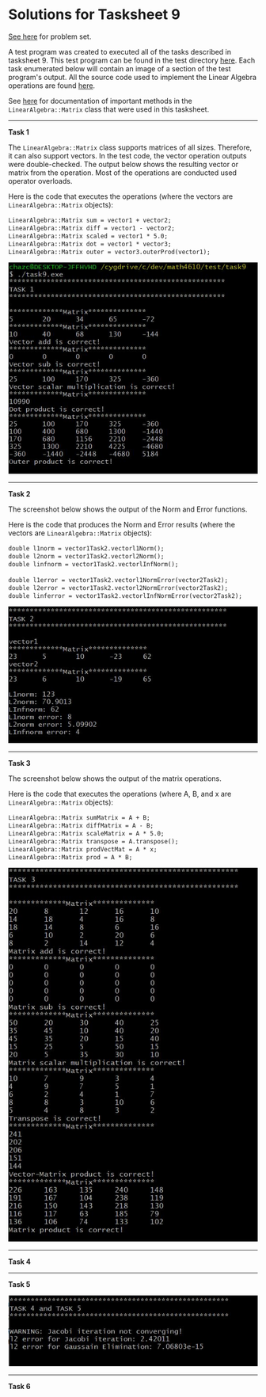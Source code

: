 # Solutions for Tasksheet 9
[See here](https://github.com/jvkoebbe/math4610/blob/master/tasksheets/tasksheet_09/html/tasksheet_09.html) for problem set.

A test program was created to executed all of the tasks described in tasksheet 9. This test program can be found in the test directory [here](../test/task9/task9.cpp). Each task enumerated below will contain an image of a section of the test program's output. All the source code used to implement the Linear Algebra operations are found [here](../src/linsolver.cpp).

See [here](../software_manual/README.md) for documentation of important methods in the `LinearAlgebra::Matrix` class that were used in this tasksheet.

<hr>

**Task 1**

The `LinearAlgebra::Matrix` class supports matrices of all sizes. Therefore, it can also support vectors. In the test code, the vector operation outputs were double-checked. The output below shows the resulting vector or matrix from the operation. Most of the operations are conducted used operator overloads.

Here is the code that executes the operations (where the vectors are `LinearAlgebra::Matrix` objects):

    LinearAlgebra::Matrix sum = vector1 + vector2;
    LinearAlgebra::Matrix diff = vector1 - vector2;
    LinearAlgebra::Matrix scaled = vector1 * 5.0;
    LinearAlgebra::Matrix dot = vector1 * vector3;
    LinearAlgebra::Matrix outer = vector3.outerProd(vector1);

![](../images/tasksheet9_task1.JPG)

<hr>

**Task 2**

The screenshot below shows the output of the Norm and Error functions.

Here is the code that produces the Norm and Error results (where the vectors are `LinearAlgebra::Matrix` objects):

    double l1norm = vector1Task2.vectorl1Norm();
    double l2norm = vector1Task2.vectorl2Norm();
    double linfnorm = vector1Task2.vectorlInfNorm();
    
    double l1error = vector1Task2.vectorl1NormError(vector2Task2);
    double l2error = vector1Task2.vectorl2NormError(vector2Task2);
    double linferror = vector1Task2.vectorlInfNormError(vector2Task2);

![](../images/tasksheet9_task2.JPG)

<hr>

**Task 3**

The screenshot below shows the output of the matrix operations. 

Here is the code that executes the operations (where A, B, and x are `LinearAlgebra::Matrix` objects):

    LinearAlgebra::Matrix sumMatrix = A + B;
    LinearAlgebra::Matrix diffMatrix = A - B;
    LinearAlgebra::Matrix scaleMatrix = A * 5.0;
    LinearAlgebra::Matrix transpose = A.transpose();
    LinearAlgebra::Matrix prodVectMat = A * x;
    LinearAlgebra::Matrix prod = A * B;

![](../images/tasksheet9_task3.JPG)

<hr>

**Task 4**

<hr>

**Task 5**

![](../images/tasksheet9_task5.JPG)

<hr>

**Task 6**
